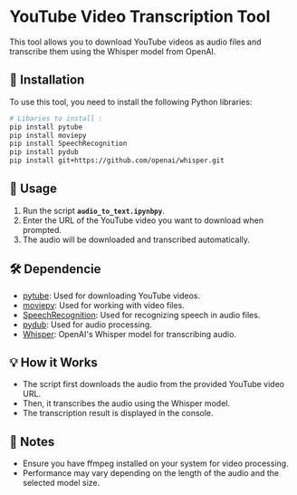 # YouTube Video Transcription Tool

This tool allows you to download YouTube videos as audio files and transcribe them using the Whisper model from OpenAI.

## 🚀 Installation

To use this tool, you need to install the following Python libraries:

```bash
# Libaries to install :
pip install pytube
pip install moviepy
pip install SpeechRecognition
pip install pydub
pip install git+https://github.com/openai/whisper.git

```

## **📝 Usage**

1. Run the script **`audio_to_text.ipynbpy`**.
2. Enter the URL of the YouTube video you want to download when prompted.
3. The audio will be downloaded and transcribed automatically.

## **🛠️ Dependencie**

- [pytube](https://github.com/pytube/pytube): Used for downloading YouTube videos.
- [moviepy](https://github.com/Zulko/moviepy): Used for working with video files.
- [SpeechRecognition](https://github.com/Uberi/speech_recognition): Used for recognizing speech in audio files.
- [pydub](https://github.com/jiaaro/pydub): Used for audio processing.
- [Whisper](https://github.com/openai/whisper): OpenAI's Whisper model for transcribing audio.

## **💡 How it Works**

- The script first downloads the audio from the provided YouTube video URL.
- Then, it transcribes the audio using the Whisper model.
- The transcription result is displayed in the console.

## **📌 Notes**

- Ensure you have ffmpeg installed on your system for video processing.
- Performance may vary depending on the length of the audio and the selected model size.

